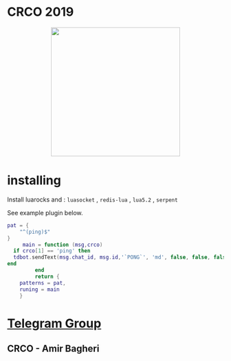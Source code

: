 # **CRCO 2019** #
<div align="center"><a href="https://t.me/CRCO-PROJECT"><img src="http://s8.picofile.com/file/8312881426/photo_2017_09_19_11_51_39.jpg" width="300"></a></div>


# installing

Install luarocks and : `luasocket` , `redis-lua` , `lua5.2` ,  `serpent`



See example plugin below.


```lua
pat = {
    "^(ping)$"
}
     main = function (msg,crco)
  if crco[1] == 'ping' then
  tdbot.sendText(msg.chat_id, msg.id,'`PONG`', 'md', false, false, false, 0, nil, nil, nil)
end
         end
         return { 
	patterns = pat,
	runing = main 
	}
```




# [Telegram Group](https://t.me/crco_chat)
## CRCO - Amir Bagheri
